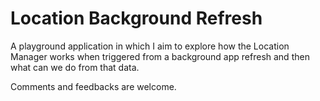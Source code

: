 # Location Background Refresh

A playground application in which I aim to explore how the Location Manager works when triggered from a background app refresh and then what can we do from that data. 

Comments and feedbacks are welcome.
